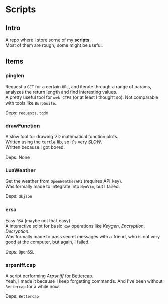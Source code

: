 # Scripts

## Intro

A repo where I store some of my __scripts__.  
Most of them are rough, some might be useful.  


## Items

### pinglen

Request a `GET` for a certain `URL`, and iterate through a range of params, analyzes the return length and find interesting values.  
A pretty useful tool for `web CTF`s (or at least I thought so). Not comparable with tools like `BurpSuite`.  

Deps: `requests`, `tqdm`  

### drawFunction

A slow tool for drawing 2D mathmatical function plots.  
Written using the `turtle` lib, so it's very _SLOW_.  
Written because I got bored.  

Deps: None  

### LuaWeather

Get the weather from `OpenWeatherAPI` (requires API key).  
Was formally made to integrate into `NeoVim`, but I failed.  

Deps: `dkjson`  

### ersa

Easy `RSA` (maybe not that easy).  
A interactive scipt for basic `RSA` operations like _Keygen_, _Encryption_, _Decryption_.  
Was formally made to pass secret messages with a friend, who is not very good at the computer, but again, I failed.  

Deps: `OpenSSL`  

### arpsniff.cap

A script performing _Arpsniff_ for [Bettercap](https://github.com/bettercap/bettercap).  
Yeah, I made it because I keep forgetting commands. And I've been without `Bettercap` for a while now.  

Deps: `Bettercap`  

